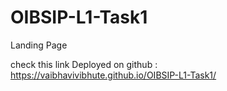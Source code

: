 # OIBSIP-L1-Task1
Landing Page

check this link
Deployed on github : https://vaibhavivibhute.github.io/OIBSIP-L1-Task1/
